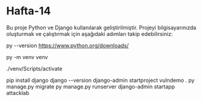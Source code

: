 # Hafta-14
Bu proje Python ve Django kullanılarak geliştirilmiştir. Projeyi bilgisayarınızda oluşturmak ve çalıştırmak için aşağıdaki adımları takip edebilirsiniz:

py --version
https://www.python.org/downloads/

py -m venv venv

./venv/Scripts/activate

pip install django
django --version
django-admin startproject vulndemo .
py manage.py migrate
py manage.py runserver
django-admin startapp attacklab
